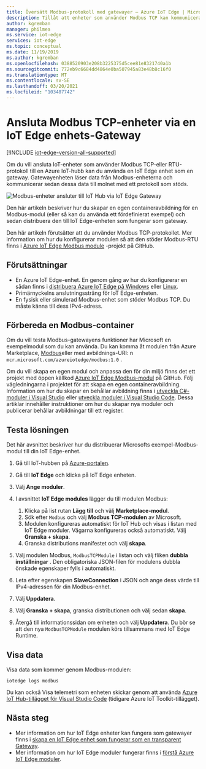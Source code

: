 ```yaml
---
title: Översätt Modbus-protokoll med gatewayer – Azure IoT Edge | Microsoft Docs
description: Tillåt att enheter som använder Modbus TCP kan kommunicera med Azure IoT Hub genom att skapa en IoT Edge-gatewayenhet
author: kgremban
manager: philmea
ms.service: iot-edge
services: iot-edge
ms.topic: conceptual
ms.date: 11/19/2019
ms.author: kgremban
ms.openlocfilehash: 0388520903e208b3225375d5cee81e8321740a1b
ms.sourcegitcommit: 772eb9c6684dd4864e0ba507945a83e48b8c16f0
ms.translationtype: MT
ms.contentlocale: sv-SE
ms.lasthandoff: 03/20/2021
ms.locfileid: "103487742"
---
```

# <a name="connect-modbus-tcp-devices-through-an-iot-edge-device-gateway"></a>Ansluta Modbus TCP-enheter via en IoT Edge enhets-Gateway

[!INCLUDE [iot-edge-version-all-supported](../../includes/iot-edge-version-all-supported.md)]

Om du vill ansluta IoT-enheter som använder Modbus TCP-eller RTU-protokoll till en Azure IoT-hubb kan du använda en IoT Edge enhet som en gateway. Gatewayenheten läser data från Modbus-enheterna och kommunicerar sedan dessa data till molnet med ett protokoll som stöds.

![Modbus-enheter ansluter till IoT Hub via IoT Edge Gateway](./media/deploy-modbus-gateway/diagram.png)

Den här artikeln beskriver hur du skapar en egen containeravbildning för en Modbus-modul (eller så kan du använda ett fördefinierat exempel) och sedan distribuera den till IoT Edge-enheten som fungerar som gateway.

Den här artikeln förutsätter att du använder Modbus TCP-protokollet. Mer information om hur du konfigurerar modulen så att den stöder Modbus-RTU finns i [Azure IoT Edge Modbus module](https://github.com/Azure/iot-edge-modbus) -projekt på GitHub.

## <a name="prerequisites"></a>Förutsättningar

* En Azure IoT Edge-enhet. En genom gång av hur du konfigurerar en sådan finns i [distribuera Azure IoT Edge på Windows](quickstart.md) eller [Linux](quickstart-linux.md).
* Primärnyckelns anslutningssträng för IoT Edge-enheten.
* En fysisk eller simulerad Modbus-enhet som stöder Modbus TCP. Du måste känna till dess IPv4-adress.

## <a name="prepare-a-modbus-container"></a>Förbereda en Modbus-container

Om du vill testa Modbus-gatewayens funktioner har Microsoft en exempelmodul som du kan använda. Du kan komma åt modulen från Azure Marketplace, [Modbus](https://azuremarketplace.microsoft.com/marketplace/apps/microsoft_iot.edge-modbus?tab=Overview)eller med avbildnings-URI: n `mcr.microsoft.com/azureiotedge/modbus:1.0` .

Om du vill skapa en egen modul och anpassa den för din miljö finns det ett projekt med öppen källkod [Azure IoT Edge Modbus-modul](https://github.com/Azure/iot-edge-modbus) på GitHub. Följ vägledningarna i projektet för att skapa en egen containeravbildning. Information om hur du skapar en behållar avbildning finns i [utveckla C#-moduler i Visual Studio](./how-to-visual-studio-develop-module.md) eller [utveckla moduler i Visual Studio Code](how-to-vs-code-develop-module.md). Dessa artiklar innehåller instruktioner om hur du skapar nya moduler och publicerar behållar avbildningar till ett register.

## <a name="try-the-solution"></a>Testa lösningen

Det här avsnittet beskriver hur du distribuerar Microsofts exempel-Modbus-modul till din IoT Edge-enhet.

1. Gå till IoT-hubben på [Azure-portalen](https://portal.azure.com/).

2. Gå till **IoT Edge** och klicka på IoT Edge enheten.

3. Välj **Ange moduler**.

4. I avsnittet **IoT Edge modules** lägger du till modulen Modbus:

   1. Klicka på list rutan **Lägg till** och välj **Marketplace-modul**.
   2. Sök efter `Modbus` och välj **Modbus TCP-modulen** av Microsoft.
   3. Modulen konfigureras automatiskt för IoT Hub och visas i listan med IoT Edge moduler. Vägarna konfigureras också automatiskt. Välj **Granska + skapa**.
   4. Granska distributions manifestet och välj **skapa**.

5. Välj modulen Modbus, `ModbusTCPModule` i listan och välj fliken **dubbla inställningar** . Den obligatoriska JSON-filen för modulens dubbla önskade egenskaper fylls i automatiskt.

6. Leta efter egenskapen **SlaveConnection** i JSON och ange dess värde till IPv4-adressen för din Modbus-enhet.

7. Välj **Uppdatera**.

8. Välj **Granska + skapa**, granska distributionen och välj sedan **skapa**.

9. Återgå till informationssidan om enheten och välj **Uppdatera**. Du bör se att den nya `ModbusTCPModule` modulen körs tillsammans med IoT Edge Runtime.

## <a name="view-data"></a>Visa data

Visa data som kommer genom Modbus-modulen:

```cmd/sh
iotedge logs modbus
```

Du kan också Visa telemetri som enheten skickar genom att använda [Azure IoT Hub-tillägget för Visual Studio Code](https://marketplace.visualstudio.com/items?itemName=vsciot-vscode.azure-iot-toolkit) (tidigare Azure IoT Toolkit-tillägget).

## <a name="next-steps"></a>Nästa steg

* Mer information om hur IoT Edge enheter kan fungera som gatewayer finns i [skapa en IoT Edge enhet som fungerar som en transparent Gateway](./how-to-create-transparent-gateway.md).
* Mer information om hur IoT Edge moduler fungerar finns i [förstå Azure IoT Edge moduler](iot-edge-modules.md).